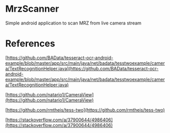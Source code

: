 # MrzScanner

Simple android application to scan MRZ from live camera stream 

# References
[https://github.com/BAData/tesseract-ocr-android-example/blob/master/app/src/main/java/net/badata/tesstwoexample/camera/TextRecognitionHelper.java](https://github.com/BAData/tesseract-ocr-android-example/blob/master/app/src/main/java/net/badata/tesstwoexample/camera/TextRecognitionHelper.java)

[https://github.com/natario1/CameraView](https://github.com/natario1/CameraView)

[https://github.com/rmtheis/tess-two](https://github.com/rmtheis/tess-two)

[https://stackoverflow.com/a/37900644/4986406](https://stackoverflow.com/a/37900644/4986406)
